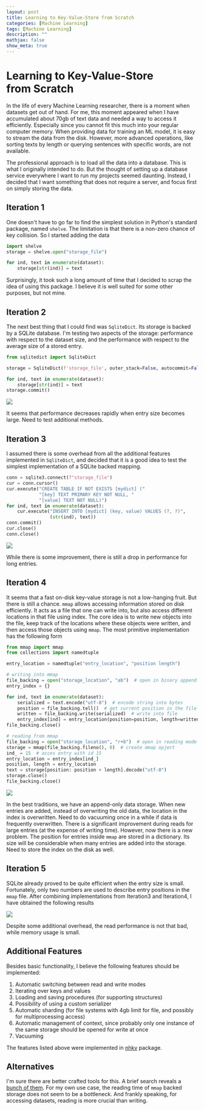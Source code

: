 ```yaml
---
layout: post
title: Learning to Key-Value-Store from Scratch
categories: [Machine Learning]
tags: [Machine Learning]
description: ""
mathjax: false
show_meta: true
---
```


# Learning to Key-Value-Store from Scratch

In the life of every Machine Learning researcher, there is a moment when datasets get out of hand. For me, this moment appeared when I have accumulated about 70gb of text data and needed a way to access it efficiently. Especially since you cannot fit this much into your regular computer memory.  When providing data for training an ML model, it is easy to stream the data from the disk. However, more advanced operations, like sorting texts by length or querying sentences with specific words, are not available. 

The professional approach is to load all the data into a database. This is what I originally intended to do. But the thought of setting up a database service everywhere I want to run my projects seemed daunting. Instead, I decided that I want something that does not require a server, and focus first on simply storing the data.

## Iteration 1
One doesn't have to go far to find the simplest solution in Python's standard package, named `shelve`. The limitation is that there is a non-zero chance of key collision. So I started adding the data

```python
import shelve
storage = shelve.open("storage_file")

for ind, text in enumerate(dataset):
    storage[str(ind)] = text
```

Surprisingly, it took such a long amount of time that I decided to scrap the idea of using this package. I believe it is well suited for some other purposes, but not mine.

## Iteration 2

The next best thing that I could find was `SqliteDict`. Its storage is backed by a SQLite database. I'm testing two aspects of the storage: performance with respect to the dataset size, and the performance with respect to the average size of a stored entry.

```python
from sqlitedict import SqliteDict

storage = SqliteDict(f'storage_file', outer_stack=False, autocommit=False)  # additional options for performance

for ind, text in enumerate(dataset):
    storage[str(ind)] = text
storage.commit()
```

![](/assets/img/figures/nhkv/iteration2.png)

It seems that performance decreases rapidly when entry size becomes large. Need to test additional methods.

## Iteration 3

I assumed there is some overhead from all the additional features implemented in `SqliteDict`, and decided that it is a good idea to test the simplest implementation of a SQLite backed mapping.

```python
conn = sqlite3.connect(f"storage_file")
cur = conn.cursor()
cur.execute("CREATE TABLE IF NOT EXISTS [mydict] ("
            "[key] TEXT PRIMARY KEY NOT NULL, "
            "[value] TEXT NOT NULL)")
for ind, text in enumerate(dataset):
    cur.execute("INSERT INTO [mydict] (key, value) VALUES (?, ?)",
                (str(ind), text))
conn.commit()
cur.close()
conn.close()
```

![](/assets/img/figures/nhkv/iteration3.png)

While there is some improvement, there is still a drop in performance for long entries.

## Iteration 4

It seems that a fast on-disk key-value storage is not a low-hanging fruit. But there is still a chance. `mmap` allows accessing information stored on disk efficiently. It acts as a file that one can write into, but also access different locations in that file using index. The core idea is to write new objects into the file, keep track of the locations where these objects were written, and then access those objects using `mmap`. The most primitive implementation has the following form

```python
from mmap import mmap
from collections import namedtuple

entry_location = namedtuple("entry_location", "position length")

# writing into mmap
file_backing = open("storage_location", "ab")  # open in binary append mode
entry_index = {}

for ind, text in enumerate(dataset):
    serialized = text.encode("utf-8")  # encode string into bytes
    position = file_backing.tell()  # get current position in the file
    written = file_backing.write(serialized)  # write into file
    entry_index[ind] = entry_location(position=position, length=written)  # store into index
file_backing.close()

# reading from mmap
file_backing = open("storage_location", "r+b")  # open in reading mode
storage = mmap(file_backing.fileno(), 0)  # create mmap opject
ind_ = 15  # acces entry with id 15
entry_location = entry_index[ind_]
position, length = entry_location
text = storage[position: position + length].decode("utf-8")
storage.close()
file_backing.close()
```

![](/assets/img/figures/nhkv/iteration4.png)

In the best traditions, we have an append-only data storage. When new entries are added, instead of overwriting the old data, the location in the index is overwritten. Need to do vacuuming once in a while if data is frequently overwritten. There is a significant improvement during reads for large entries (at the expense of writing time). However, now there is a new problem. The position for entries inside `mmap` are stored in a dictionary. Its size will be considerable when many entries are added into the storage. Need to store the index on the disk as well.

## Iteration 5

SQLite already proved to be quite efficient when the entry size is small. Fortunately, only two numbers are used to describe entry positions in the `mmap` file. After combining implementations from Iteration3 and Iteration4, I have obtained the following results

![](/assets/img/figures/nhkv/iteration5.png)

Despite some additional overhead, the read performance is not that bad, while memory usage is small.

## Additional Features

Besides basic functionality, I believe the following features should be implemented:
1. Automatic switching between read and write modes
2. Iterating over keys and values
3. Loading and saving procedures (for supporting structures)
4. Possibility of using a custom serializer
5. Automatic sharding (for file systems with 4gb limit for file, and possibly for multiprocessing access)
6. Automatic management of context, since probably only one instance of the same storage should be opened for write at once
7. Vacuuming

The features listed above were implemented in [nhkv](https://github.com/VitalyRomanov/nhkv) package.

## Alternatives

I'm sure there are better crafted tools for this. A brief search reveals a [bunch of them](https://github.com/grantjenks/python-diskcache/issues/82). For my own use case, the reading time of `mmap` backed storage does not seem to be a bottleneck. And frankly speaking, for accessing datasets, reading is more crucial than writing.
